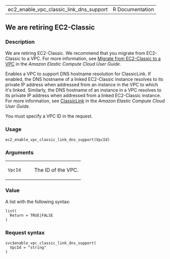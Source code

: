 <table style="width: 100%;">
<tbody>
<tr class="odd">
<td>ec2_enable_vpc_classic_link_dns_support</td>
<td style="text-align: right;">R Documentation</td>
</tr>
</tbody>
</table>

## We are retiring EC2-Classic

### Description

We are retiring EC2-Classic. We recommend that you migrate from
EC2-Classic to a VPC. For more information, see [Migrate from
EC2-Classic to a
VPC](https://docs.aws.amazon.com/AWSEC2/latest/UserGuide/vpc-migrate.html)
in the *Amazon Elastic Compute Cloud User Guide*.

Enables a VPC to support DNS hostname resolution for ClassicLink. If
enabled, the DNS hostname of a linked EC2-Classic instance resolves to
its private IP address when addressed from an instance in the VPC to
which it's linked. Similarly, the DNS hostname of an instance in a VPC
resolves to its private IP address when addressed from a linked
EC2-Classic instance. For more information, see
[ClassicLink](https://docs.aws.amazon.com/AWSEC2/latest/UserGuide/vpc-classiclink.html)
in the *Amazon Elastic Compute Cloud User Guide*.

You must specify a VPC ID in the request.

### Usage

    ec2_enable_vpc_classic_link_dns_support(VpcId)

### Arguments

<table>
<colgroup>
<col style="width: 35%" />
<col style="width: 65%" />
</colgroup>
<tbody>
<tr class="odd">
<td><code
id="ec2_enable_vpc_classic_link_dns_support_:_VpcId">VpcId</code></td>
<td><p>The ID of the VPC.</p></td>
</tr>
</tbody>
</table>

### Value

A list with the following syntax:

    list(
      Return = TRUE|FALSE
    )

### Request syntax

    svc$enable_vpc_classic_link_dns_support(
      VpcId = "string"
    )
